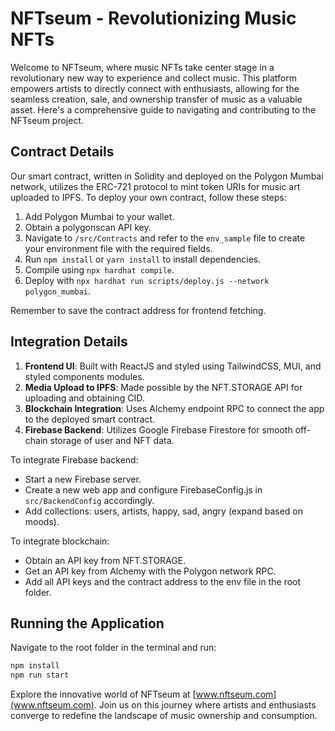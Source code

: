 # NFTseum - Revolutionizing Music NFTs

Welcome to NFTseum, where music NFTs take center stage in a revolutionary new way to experience and collect music. This platform empowers artists to directly connect with enthusiasts, allowing for the seamless creation, sale, and ownership transfer of music as a valuable asset. Here's a comprehensive guide to navigating and contributing to the NFTseum project.

## Contract Details

Our smart contract, written in Solidity and deployed on the Polygon Mumbai network, utilizes the ERC-721 protocol to mint token URIs for music art uploaded to IPFS. To deploy your own contract, follow these steps:

1. Add Polygon Mumbai to your wallet.
2. Obtain a polygonscan API key.
3. Navigate to `/src/Contracts` and refer to the `env_sample` file to create your environment file with the required fields.
4. Run `npm install` or `yarn install` to install dependencies.
5. Compile using `npx hardhat compile`.
6. Deploy with `npx hardhat run scripts/deploy.js --network polygon_mumbai`.

Remember to save the contract address for frontend fetching.

## Integration Details

1. **Frontend UI**: Built with ReactJS and styled using TailwindCSS, MUI, and styled components modules.
2. **Media Upload to IPFS**: Made possible by the NFT.STORAGE API for uploading and obtaining CID.
3. **Blockchain Integration**: Uses Alchemy endpoint RPC to connect the app to the deployed smart contract.
4. **Firebase Backend**: Utilizes Google Firebase Firestore for smooth off-chain storage of user and NFT data.

To integrate Firebase backend:

- Start a new Firebase server.
- Create a new web app and configure FirebaseConfig.js in `src/BackendConfig` accordingly.
- Add collections: users, artists, happy, sad, angry (expand based on moods).

To integrate blockchain:

- Obtain an API key from NFT.STORAGE.
- Get an API key from Alchemy with the Polygon network RPC.
- Add all API keys and the contract address to the env file in the root folder.


## Running the Application

Navigate to the root folder in the terminal and run:

```bash
npm install
npm run start
```

Explore the innovative world of NFTseum at [www.nftseum.com](www.nftseum.com). Join us on this journey where artists and enthusiasts converge to redefine the landscape of music ownership and consumption.